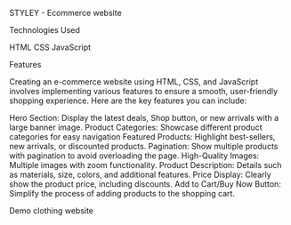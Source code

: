 STYLEY - Ecommerce website

Technologies Used

HTML
CSS
JavaScript

Features

Creating an e-commerce website using HTML, CSS, and JavaScript involves implementing 
various features to ensure a smooth, user-friendly shopping experience. 
Here are the key features you can include:

Hero Section: Display the latest deals, Shop button, or new arrivals with a large banner image.
Product Categories: Showcase different product categories for easy navigation
Featured Products: Highlight best-sellers, new arrivals, or discounted products.
Pagination: Show multiple products with pagination to avoid overloading the page.
High-Quality Images: Multiple images with zoom functionality.
Product Description: Details such as materials, size, colors, and additional features.
Price Display: Clearly show the product price, including discounts.
Add to Cart/Buy Now Button: Simplify the process of adding products to the shopping cart.



Demo
clothing website

